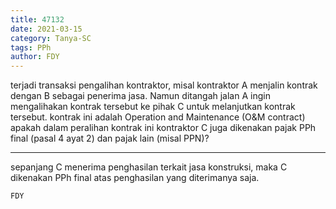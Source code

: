 ```yaml
---
title: 47132
date: 2021-03-15
category: Tanya-SC
tags: PPh
author: FDY
---
```


terjadi transaksi pengalihan kontraktor, misal kontraktor A menjalin kontrak dengan B sebagai penerima jasa. Namun ditangah jalan A ingin mengalihakan kontrak tersebut ke pihak C untuk melanjutkan kontrak tersebut. kontrak ini adalah Operation and Maintenance (O&M contract) apakah dalam peralihan kontrak ini kontraktor C juga dikenakan pajak PPh final (pasal 4 ayat 2) dan pajak lain (misal PPN)?

---

sepanjang C menerima penghasilan terkait jasa konstruksi, maka C dikenakan PPh final atas penghasilan yang diterimanya saja.

`FDY`

